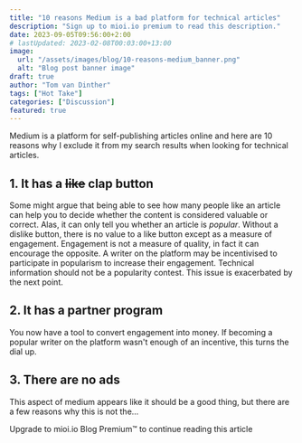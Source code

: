 ```yaml
---
title: "10 reasons Medium is a bad platform for technical articles"
description: "Sign up to mioi.io premium to read this description."
date: 2023-09-05T09:56:00+2:00
# lastUpdated: 2023-02-08T00:03:00+13:00
image:
  url: "/assets/images/blog/10-reasons-medium_banner.png"
  alt: "Blog post banner image"
draft: true
author: "Tom van Dinther"
tags: ["Hot Take"]
categories: ["Discussion"]
featured: true
---
```

Medium is a platform for self-publishing articles online and here are 10 reasons why I exclude it from my search results when looking for technical articles.

## 1. It has a ~~like~~ clap button
Some might argue that being able to see how many people like an article can help you to decide whether the content is considered valuable or correct. Alas, it can only tell you whether an article is *popular*. Without a dislike button, there is no value to a like button except as a measure of engagement. Engagement is not a measure of quality, in fact it can encourage the opposite. A writer on the platform may be incentivised to participate in popularism to increase their engagement. Technical information should not be a popularity contest. This issue is exacerbated by the next point.

## 2. It has a partner program
You now have a tool to convert engagement into money. If becoming a popular writer on the platform wasn't enough of an incentive, this turns the dial up.

## 3. There are no ads
This aspect of medium appears like it should be a good thing, but there are a few reasons why this is not the...
<div class="-mt-28 relative z-10">
  <div class="w-full h-[86px] bg-gradient-to-t from-page to-transparent"></div>
  <div class="w-full h-64 bg-page px-[8vw] text-3xl text-center">
    Upgrade to mioi.io Blog Premium™ to continue reading this article
  </div>
</div>
